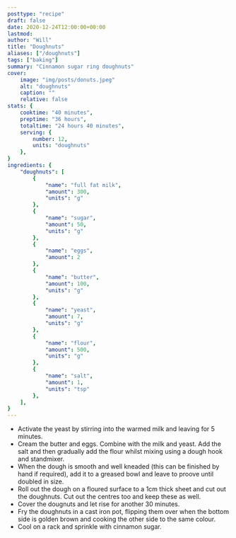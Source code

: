 ```yaml
---
posttype: "recipe"
draft: false
date: 2020-12-24T12:00:00+00:00
lastmod: 
author: "Will"
title: "Doughnuts"
aliases: ["/doughnuts"]
tags: ["baking"]
summary: "Cinnamon sugar ring doughnuts"
cover:
    image: "img/posts/donuts.jpeg"
    alt: "doughnuts"
    caption: ""
    relative: false
stats: {
    cooktime: "40 minutes",
    preptime: "36 hours",
    totaltime: "24 hours 40 minutes",
    serving: {
        number: 12,
        units: "doughnuts"
    },
}
ingredients: {
    "doughnuts": [
        {
            "name": "full fat milk", 
            "amount": 300, 
            "units": "g"
        },
        {
            "name": "sugar",
            "amount": 50, 
            "units": "g"
        },
        {
            "name": "eggs",
            "amount": 2
        },
        {
            "name": "butter",
            "amount": 100, 
            "units": "g"
        },
        {
            "name": "yeast",
            "amount": 7, 
            "units": "g"
        },
        {
            "name": "flour",
            "amount": 500, 
            "units": "g"
        },
        {
            "name": "salt",
            "amount": 1, 
            "units": "tsp"
        },
    ],
}
---
```


* Activate the yeast by stirring into the warmed milk and leaving for 5 minutes.
* Cream the butter and eggs. Combine with the milk and yeast. Add the salt and then gradually add the flour whilst mixing using a dough hook and standmixer.
* When the dough is smooth and well kneaded (this can be finished by hand if required), add it to a greased bowl and leave to proove until doubled in size.
* Roll out the dough on a floured surface to a 1cm thick sheet and cut out the doughnuts. Cut out the centres too and keep these as well.
* Cover the dougnuts and let rise for another 30 minutes.
* Fry the doughnuts in a cast iron pot, flipping them over when the bottom side is golden brown and cooking the other side to the same colour.
* Cool on a rack and sprinkle with cinnamon sugar.

